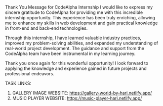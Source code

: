 Thank You Message for CodeAlpha Internship
I would like to express my sincere gratitude to CodeAlpha for providing me with this incredible internship opportunity. This experience has been truly enriching, allowing me to enhance my skills in web development and gain practical knowledge in front-end and back-end technologies.

Through this internship, I have learned valuable industry practices, improved my problem-solving abilities, and expanded my understanding of real-world project development. The guidance and support from the CodeAlpha team have been instrumental in my learning journey.

Thank you once again for this wonderful opportunity! I look forward to applying the knowledge and experience gained in future projects and professional endeavors.



TASK LINKS:
  1. GALLERY IMAGE WEBSITE: https://gallery-world-by-hari.netlify.app/
  2. MUSIC PLAYER WEBSITE:  https://music-player-hari.netlify.app/
